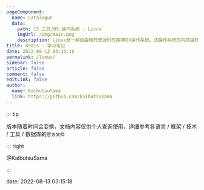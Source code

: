 ```yaml
---
pageComponent:
  name: Catalogue
  data:
    path: 15.工具/05.操作系统 - Linux
    imgUrl: /img/main.png
    description: Linux是一种自由和开放源码的类UNIX操作系统。该操作系统的内核由林纳斯·托瓦兹在1991年10月5日首次发布，在加上用户空间的应用程序之后，成为Linux操作系统。Linux也是自由软件和开放源代码软件发展中最著名的例子。
title: Redis - 学习笔记
date: 2022-08-13 03:15:18
permalink: /linux/
sidebar: false
article: false
comment: false
editLink: false
author:
  name: KaibutsuSama
  link: https://github.com/kaibutsusama
---
```


::: tip

版本随着时间会变换，文档内容仅供个人查询使用，详细参考各语言 / 框架 / 技术 / 工具 / 数据库的`官方文档`

::: right

@KaibutsuSama

:::



date: 2022-08-13 03:15:18

